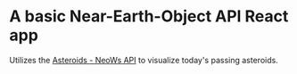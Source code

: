 # A basic Near-Earth-Object API React app

Utilizes the [Asteroids - NeoWs API](https://api.nasa.gov/) to visualize today's passing asteroids.
